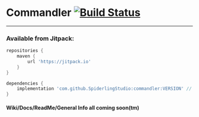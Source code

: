 # Commandler [![Build Status](https://travis-ci.org/SpiderlingStudio/Commandler.svg?branch=master)](https://travis-ci.org/SpiderlingStudio/Commandler)
---
### Available from Jitpack:
```gradle
repositories {
    maven {
        url 'https://jitpack.io'
    }
}

dependencies {
    implementation 'com.github.SpiderlingStudio:commandler:VERSION' // Currently 1.3.0
}
```

#### Wiki/Docs/ReadMe/General Info all coming soon(tm)
